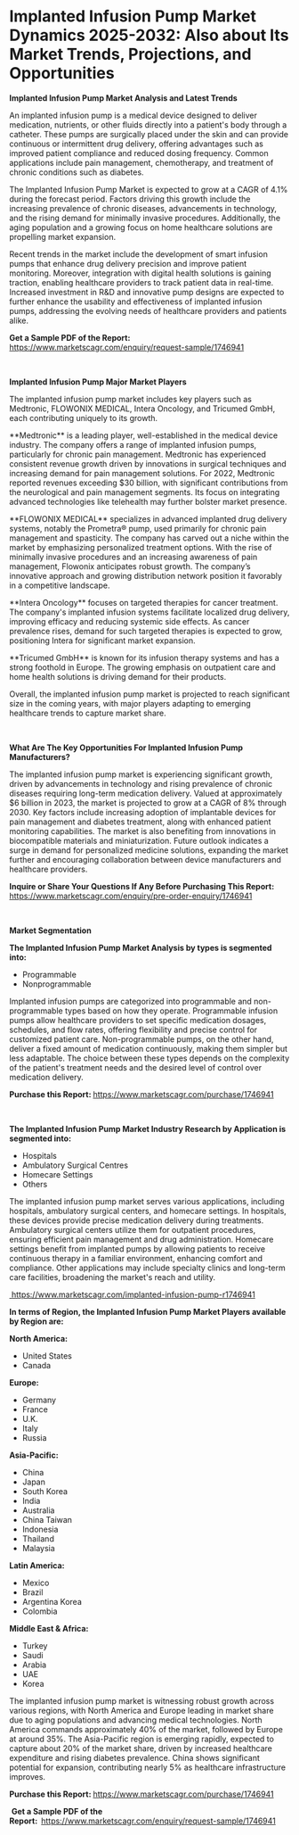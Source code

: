<p><h1>Implanted Infusion Pump Market Dynamics 2025-2032: Also about Its Market Trends, Projections, and Opportunities</h1></p><p><strong>Implanted Infusion Pump Market Analysis and Latest Trends</strong></p>
<p><p>An implanted infusion pump is a medical device designed to deliver medication, nutrients, or other fluids directly into a patient's body through a catheter. These pumps are surgically placed under the skin and can provide continuous or intermittent drug delivery, offering advantages such as improved patient compliance and reduced dosing frequency. Common applications include pain management, chemotherapy, and treatment of chronic conditions such as diabetes.</p><p>The Implanted Infusion Pump Market is expected to grow at a CAGR of 4.1% during the forecast period. Factors driving this growth include the increasing prevalence of chronic diseases, advancements in technology, and the rising demand for minimally invasive procedures. Additionally, the aging population and a growing focus on home healthcare solutions are propelling market expansion.</p><p>Recent trends in the market include the development of smart infusion pumps that enhance drug delivery precision and improve patient monitoring. Moreover, integration with digital health solutions is gaining traction, enabling healthcare providers to track patient data in real-time. Increased investment in R&D and innovative pump designs are expected to further enhance the usability and effectiveness of implanted infusion pumps, addressing the evolving needs of healthcare providers and patients alike.</p></p>
<p><strong>Get a Sample PDF of the Report:&nbsp;</strong> <a href="https://www.marketscagr.com/enquiry/request-sample/1746941?utm_campaign=2194&utm_medium=2&utm_source=Github&utm_content=ia&utm_term=13042025&utm_id=implanted-infusion-pump">https://www.marketscagr.com/enquiry/request-sample/1746941</a></p>
<p>&nbsp;</p>
<p><strong>Implanted Infusion Pump Major Market Players</strong></p>
<p><p>The implanted infusion pump market includes key players such as Medtronic, FLOWONIX MEDICAL, Intera Oncology, and Tricumed GmbH, each contributing uniquely to its growth.</p><p>**Medtronic** is a leading player, well-established in the medical device industry. The company offers a range of implanted infusion pumps, particularly for chronic pain management. Medtronic has experienced consistent revenue growth driven by innovations in surgical techniques and increasing demand for pain management solutions. For 2022, Medtronic reported revenues exceeding $30 billion, with significant contributions from the neurological and pain management segments. Its focus on integrating advanced technologies like telehealth may further bolster market presence.</p><p>**FLOWONIX MEDICAL** specializes in advanced implanted drug delivery systems, notably the Prometra® pump, used primarily for chronic pain management and spasticity. The company has carved out a niche within the market by emphasizing personalized treatment options. With the rise of minimally invasive procedures and an increasing awareness of pain management, Flowonix anticipates robust growth. The company’s innovative approach and growing distribution network position it favorably in a competitive landscape.</p><p>**Intera Oncology** focuses on targeted therapies for cancer treatment. The company's implanted infusion systems facilitate localized drug delivery, improving efficacy and reducing systemic side effects. As cancer prevalence rises, demand for such targeted therapies is expected to grow, positioning Intera for significant market expansion.</p><p>**Tricumed GmbH** is known for its infusion therapy systems and has a strong foothold in Europe. The growing emphasis on outpatient care and home health solutions is driving demand for their products. </p><p>Overall, the implanted infusion pump market is projected to reach significant size in the coming years, with major players adapting to emerging healthcare trends to capture market share.</p></p>
<p>&nbsp;</p>
<p><strong>What Are The Key Opportunities For Implanted Infusion Pump Manufacturers?</strong></p>
<p><p>The implanted infusion pump market is experiencing significant growth, driven by advancements in technology and rising prevalence of chronic diseases requiring long-term medication delivery. Valued at approximately $6 billion in 2023, the market is projected to grow at a CAGR of 8% through 2030. Key factors include increasing adoption of implantable devices for pain management and diabetes treatment, along with enhanced patient monitoring capabilities. The market is also benefiting from innovations in biocompatible materials and miniaturization. Future outlook indicates a surge in demand for personalized medicine solutions, expanding the market further and encouraging collaboration between device manufacturers and healthcare providers.</p></p>
<p><strong>Inquire or Share Your Questions If Any Before Purchasing This Report:</strong> <a href="https://www.marketscagr.com/enquiry/pre-order-enquiry/1746941?utm_campaign=2194&utm_medium=2&utm_source=Github&utm_content=ia&utm_term=13042025&utm_id=implanted-infusion-pump">https://www.marketscagr.com/enquiry/pre-order-enquiry/1746941</a></p>
<p>&nbsp;</p>
<p><strong>Market Segmentation</strong></p>
<p><strong>The Implanted Infusion Pump Market Analysis by types is segmented into:</strong></p>
<p><ul><li>Programmable</li><li>Nonprogrammable</li></ul></p>
<p><p>Implanted infusion pumps are categorized into programmable and non-programmable types based on how they operate. Programmable infusion pumps allow healthcare providers to set specific medication dosages, schedules, and flow rates, offering flexibility and precise control for customized patient care. Non-programmable pumps, on the other hand, deliver a fixed amount of medication continuously, making them simpler but less adaptable. The choice between these types depends on the complexity of the patient's treatment needs and the desired level of control over medication delivery.</p></p>
<p><strong>Purchase this Report:&nbsp;</strong><a href="https://www.marketscagr.com/purchase/1746941?utm_campaign=2194&utm_medium=2&utm_source=Github&utm_content=ia&utm_term=13042025&utm_id=implanted-infusion-pump">https://www.marketscagr.com/purchase/1746941</a></p>
<p>&nbsp;</p>
<p><strong>The Implanted Infusion Pump Market Industry Research by Application is segmented into:</strong></p>
<p><ul><li>Hospitals</li><li>Ambulatory Surgical Centres</li><li>Homecare Settings</li><li>Others</li></ul></p>
<p><p>The implanted infusion pump market serves various applications, including hospitals, ambulatory surgical centers, and homecare settings. In hospitals, these devices provide precise medication delivery during treatments. Ambulatory surgical centers utilize them for outpatient procedures, ensuring efficient pain management and drug administration. Homecare settings benefit from implanted pumps by allowing patients to receive continuous therapy in a familiar environment, enhancing comfort and compliance. Other applications may include specialty clinics and long-term care facilities, broadening the market's reach and utility.</p></p>
<p><a href="https://www.marketscagr.com/implanted-infusion-pump-r1746941?utm_campaign=2194&utm_medium=2&utm_source=Github&utm_content=ia&utm_term=13042025&utm_id=implanted-infusion-pump">&nbsp;https://www.marketscagr.com/implanted-infusion-pump-r1746941</a></p>
<p><strong>In terms of Region, the Implanted Infusion Pump Market Players available by Region are:</strong></p>
<p>
    <p> <strong> North America: </strong>
        <ul>
            <li>United States</li>
            <li>Canada</li>
        </ul>
        </p> 
    <p> <strong> Europe: </strong>
        <ul>
            <li>Germany</li>
            <li>France</li>
            <li>U.K.</li>
            <li>Italy</li>
            <li>Russia</li>
        </ul>
        </p> 
    <p> <strong> Asia-Pacific: </strong>
        <ul>
            <li>China</li>
            <li>Japan</li>
            <li>South Korea</li>
            <li>India</li>
            <li>Australia</li>
            <li>China Taiwan</li>
            <li>Indonesia</li>
            <li>Thailand</li>
            <li>Malaysia</li>
        </ul>
        </p> 
    <p> <strong> Latin America: </strong>
        <ul>
            <li>Mexico</li>
            <li>Brazil</li>
            <li>Argentina Korea</li>
            <li>Colombia</li>
        </ul>
        </p> 
    <p> <strong> Middle East & Africa: </strong>
        <ul>
            <li>Turkey</li>
            <li>Saudi</li>
            <li>Arabia</li>
            <li>UAE</li>
            <li>Korea</li>
        </ul>
    </p>
    </p>
<p><p>The implanted infusion pump market is witnessing robust growth across various regions, with North America and Europe leading in market share due to aging populations and advancing medical technologies. North America commands approximately 40% of the market, followed by Europe at around 35%. The Asia-Pacific region is emerging rapidly, expected to capture about 20% of the market share, driven by increased healthcare expenditure and rising diabetes prevalence. China shows significant potential for expansion, contributing nearly 5% as healthcare infrastructure improves.</p></p>
<p><strong>Purchase this Report: </strong><a href="https://www.marketscagr.com/purchase/1746941?utm_campaign=2194&utm_medium=2&utm_source=Github&utm_content=ia&utm_term=13042025&utm_id=implanted-infusion-pump">https://www.marketscagr.com/purchase/1746941</a></p>
<p>&nbsp;<strong>Get a Sample PDF of the Report:&nbsp;&nbsp;</strong><a href="https://www.marketscagr.com/enquiry/request-sample/1746941?utm_campaign=2194&utm_medium=2&utm_source=Github&utm_content=ia&utm_term=13042025&utm_id=implanted-infusion-pump">https://www.marketscagr.com/enquiry/request-sample/1746941</a></p>
<p><strong></strong></p>
<p><p></p><p></p><p></p></p>